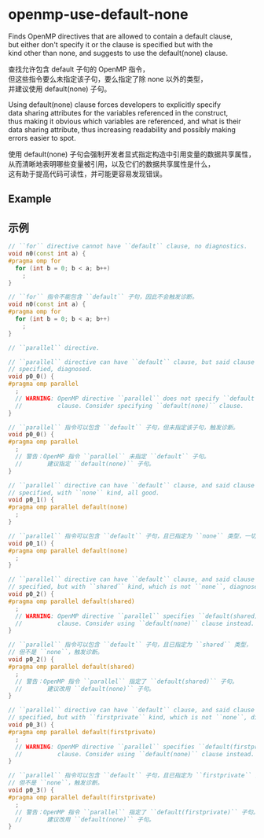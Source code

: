# openmp-use-default-none

Finds OpenMP directives that are allowed to contain a default clause,  
but either don't specify it or the clause is specified but with the  
kind other than none, and suggests to use the default(none) clause.

查找允许包含 default 子句的 OpenMP 指令，  
但这些指令要么未指定该子句，要么指定了除 none 以外的类型，  
并建议使用 default(none) 子句。

Using default(none) clause forces developers to explicitly specify  
data sharing attributes for the variables referenced in the construct,  
thus making it obvious which variables are referenced, and what is their  
data sharing attribute, thus increasing readability and possibly making  
errors easier to spot.

使用 default(none) 子句会强制开发者显式指定构造中引用变量的数据共享属性，  
从而清晰地表明哪些变量被引用，以及它们的数据共享属性是什么，  
这有助于提高代码可读性，并可能更容易发现错误。

## Example

## 示例

```c++
// ``for`` directive cannot have ``default`` clause, no diagnostics.
void n0(const int a) {
#pragma omp for
  for (int b = 0; b < a; b++)
    ;
}

// ``for`` 指令不能包含 ``default`` 子句，因此不会触发诊断。
void n0(const int a) {
#pragma omp for
  for (int b = 0; b < a; b++)
    ;
}

// ``parallel`` directive.

// ``parallel`` directive can have ``default`` clause, but said clause is not
// specified, diagnosed.
void p0_0() {
#pragma omp parallel
  ;
  // WARNING: OpenMP directive ``parallel`` does not specify ``default``
  //          clause. Consider specifying ``default(none)`` clause.
}

// ``parallel`` 指令可以包含 ``default`` 子句，但未指定该子句，触发诊断。
void p0_0() {
#pragma omp parallel
  ;
  // 警告：OpenMP 指令 ``parallel`` 未指定 ``default`` 子句。
  //       建议指定 ``default(none)`` 子句。
}

// ``parallel`` directive can have ``default`` clause, and said clause is
// specified, with ``none`` kind, all good.
void p0_1() {
#pragma omp parallel default(none)
  ;
}

// ``parallel`` 指令可以包含 ``default`` 子句，且已指定为 ``none`` 类型，一切正常。
void p0_1() {
#pragma omp parallel default(none)
  ;
}

// ``parallel`` directive can have ``default`` clause, and said clause is
// specified, but with ``shared`` kind, which is not ``none``, diagnose.
void p0_2() {
#pragma omp parallel default(shared)
  ;
  // WARNING: OpenMP directive ``parallel`` specifies ``default(shared)``
  //          clause. Consider using ``default(none)`` clause instead.
}

// ``parallel`` 指令可以包含 ``default`` 子句，且已指定为 ``shared`` 类型，
// 但不是 ``none``，触发诊断。
void p0_2() {
#pragma omp parallel default(shared)
  ;
  // 警告：OpenMP 指令 ``parallel`` 指定了 ``default(shared)`` 子句。
  //       建议改用 ``default(none)`` 子句。
}

// ``parallel`` directive can have ``default`` clause, and said clause is
// specified, but with ``firstprivate`` kind, which is not ``none``, diagnose.
void p0_3() {
#pragma omp parallel default(firstprivate)
  ;
  // WARNING: OpenMP directive ``parallel`` specifies ``default(firstprivate)``
  //          clause. Consider using ``default(none)`` clause instead.
}

// ``parallel`` 指令可以包含 ``default`` 子句，且已指定为 ``firstprivate`` 类型，
// 但不是 ``none``，触发诊断。
void p0_3() {
#pragma omp parallel default(firstprivate)
  ;
  // 警告：OpenMP 指令 ``parallel`` 指定了 ``default(firstprivate)`` 子句。
  //       建议改用 ``default(none)`` 子句。
}
```
